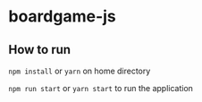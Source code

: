 # boardgame-js

## How to run
`npm install` or `yarn` on home directory

`npm run start` or `yarn start` to run the application
